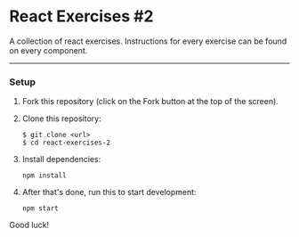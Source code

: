 # React Exercises #2
A collection of react exercises.
Instructions for every exercise can be found on every component.

---

### Setup

1. Fork this repository (click on the Fork button at the top of the screen).
2. Clone this repository:
    ```
    $ git clone <url>
    $ cd react-exercises-2
    ```

3. Install dependencies:
    ```
    npm install
    ```

4. After that's done, run this to start development:
    ```
    npm start
    ```


Good luck!
